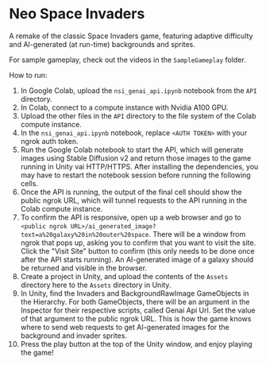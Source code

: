# Neo Space Invaders

A remake of the classic Space Invaders game, featuring adaptive difficulty and AI-generated (at run-time) backgrounds and sprites.

For sample gameplay, check out the videos in the `SampleGameplay` folder.

How to run: 
1. In Google Colab, upload the `nsi_genai_api.ipynb` notebook from the `API` directory.
2. In Colab, connect to a compute instance with Nvidia A100 GPU.
3. Upload the other files in the `API` directory to the file system of the Colab compute instance.
4. In the `nsi_genai_api.ipynb` notebook, replace `<AUTH TOKEN>` with your ngrok auth token.
5. Run the Google Colab notebook to start the API, which will generate images using Stable Diffusion v2 and return those images to the game running in Unity vai HTTP/HTTPS. After installing the dependencies, you may have to restart the notebook session before running the following cells.
6. Once the API is running, the output of the final cell should show the public ngrok URL, which will tunnel requests to the API running in the Colab compute instance.
7. To confirm the API is responsive, open up a web browser and go to `<public ngrok URL>/ai_generated_image?text=a%20galaxy%20in%20outer%20space`. There will be a window from ngrok that pops up, asking you to confirm that you want to visit the site. Click the "Visit Site" button to confirm (this only needs to be done once after the API starts running). An AI-generated image of a galaxy should be returned and visible in the browser.
8. Create a project in Unity, and upload the contents of the `Assets` directory here to the `Assets` directory in Unity.
9. In Unity, find the Invaders and BackgroundRawImage GameObjects in the Hierarchy. For both GameObjects, there will be an argument in the Inspector for their respective scripts, called Genai Api Url. Set the value of that argument to the public ngrok URL. This is how the game knows where to send web requests to get AI-generated images for the background and invader sprites.
10. Press the play button at the top of the Unity window, and enjoy playing the game!
